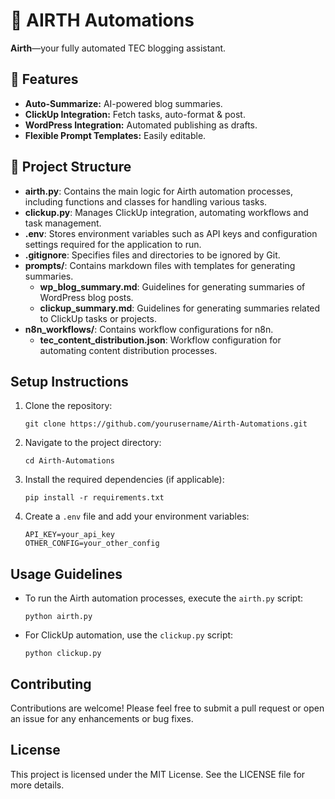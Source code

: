 # 🚀 AIRTH Automations

**Airth**—your fully automated TEC blogging assistant.

## 🔧 Features
- **Auto-Summarize:** AI-powered blog summaries.
- **ClickUp Integration:** Fetch tasks, auto-format & post.
- **WordPress Integration:** Automated publishing as drafts.
- **Flexible Prompt Templates:** Easily editable.

## 📂 Project Structure

- **airth.py**: Contains the main logic for Airth automation processes, including functions and classes for handling various tasks.
- **clickup.py**: Manages ClickUp integration, automating workflows and task management.
- **.env**: Stores environment variables such as API keys and configuration settings required for the application to run.
- **.gitignore**: Specifies files and directories to be ignored by Git.
- **prompts/**: Contains markdown files with templates for generating summaries.
  - **wp_blog_summary.md**: Guidelines for generating summaries of WordPress blog posts.
  - **clickup_summary.md**: Guidelines for generating summaries related to ClickUp tasks or projects.
- **n8n_workflows/**: Contains workflow configurations for n8n.
  - **tec_content_distribution.json**: Workflow configuration for automating content distribution processes.

## Setup Instructions

1. Clone the repository:
   ```
   git clone https://github.com/yourusername/Airth-Automations.git
   ```
2. Navigate to the project directory:
   ```
   cd Airth-Automations
   ```
3. Install the required dependencies (if applicable):
   ```
   pip install -r requirements.txt
   ```
4. Create a `.env` file and add your environment variables:
   ```
   API_KEY=your_api_key
   OTHER_CONFIG=your_other_config
   ```

## Usage Guidelines

- To run the Airth automation processes, execute the `airth.py` script:
  ```
  python airth.py
  ```
- For ClickUp automation, use the `clickup.py` script:
  ```
  python clickup.py
  ```

## Contributing

Contributions are welcome! Please feel free to submit a pull request or open an issue for any enhancements or bug fixes.

## License

This project is licensed under the MIT License. See the LICENSE file for more details.
